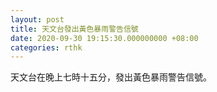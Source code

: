 ```yaml
---
layout: post
title: 天文台發出黃色暴雨警告信號
date: 2020-09-30 19:15:30.000000000 +08:00
categories: rthk
---
```


天文台在晚上七時十五分，發出黃色暴雨警告信號。
